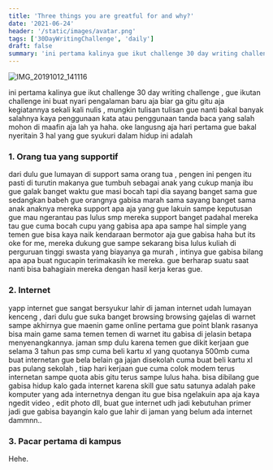 ```yaml
---
title: 'Three things you are greatful for and why?'
date: '2021-06-24'
header: '/static/images/avatar.png'
tags: ['30DayWritingChallenge', 'daily']
draft: false
summary: 'ini pertama kalinya gue ikut challenge 30 day writing challenge , gue ikutan challenge ini buat nyari pengalaman baru aja biar ga gitu gitu aja kegiatannya sekali kali nulis , mungkin tulisan tulisan gue nanti bakal banyak salahnya kaya penggunaan kata atau penggunaan tanda baca yang salah mohon di maafin aja lah ya haha..'
---
```


![IMG_20191012_141116](https://user-images.githubusercontent.com/25787603/142012336-799d16bb-9bf1-462c-9daf-884a26a27865.jpg)

ini pertama kalinya gue ikut challenge 30 day writing challenge , gue ikutan challenge ini buat nyari pengalaman baru aja biar ga gitu gitu aja kegiatannya sekali kali nulis , mungkin tulisan tulisan gue nanti bakal banyak salahnya kaya penggunaan kata atau penggunaan tanda baca yang salah mohon di maafin aja lah ya haha. oke langusng aja hari pertama gue bakal nyeritain 3 hal yang gue syukuri dalam hidup ini adalah

### 1. Orang tua yang supportif

dari dulu gue lumayan di support sama orang tua , pengen ini pengen itu pasti di turutin makanya gue tumbuh sebagai anak yang cukup manja ibu gue galak banget waktu gue masi bocah tapi dia sayang banget sama gue sedangkan babeh gue orangnya gabisa marah sama sayang banget sama anak anaknya mereka support apa aja yang gue lakuin sampe keputusan gue mau ngerantau pas lulus smp mereka support banget padahal mereka tau gue cuma bocah cupu yang gabisa apa apa sampe hal simple yang temen gue bisa kaya naik kendaraan bermotor aja gue gabisa haha but its oke for me, mereka dukung gue sampe sekarang bisa lulus kuliah di perguruan tinggi swasta yang biayanya ga murah , intinya gue gabisa bilang apa apa buat ngucapin terimakasih ke mereka. gue berharap suatu saat nanti bisa bahagiain mereka dengan hasil kerja keras gue.

### 2. Internet

yapp internet gue sangat bersyukur lahir di jaman internet udah lumayan kenceng , dari dulu gue suka banget browsing browsing gajelas di warnet sampe akhirnya gue maenin game online pertama gue point blank rasanya bisa main game sama temen temen di warnet itu gabisa di jelasin betapa menyenangkannya. jaman smp dulu karena temen gue dikit kerjaan gue selama 3 tahun pas smp cuma beli kartu xl yang quotanya 500mb cuma buat internetan gue bela belain ga jajan disekolah cuma buat beli kartu xl pas pulang sekolah , tiap hari kerjaan gue cuma colok modem terus internetan sampe quota abis gitu terus sampe lulus haha. bisa dibilang gue gabisa hidup kalo gada internet karena skill gue satu satunya adalah pake komputer yang ada internetnya dengan itu gue bisa ngelakuin apa aja kaya ngedit video , edit photo dll, buat gue internet udh jadi kebutuhan primer jadi gue gabisa bayangin kalo gue lahir di jaman yang belum ada internet dammnn..

### 3. Pacar pertama di kampus

Hehe.
